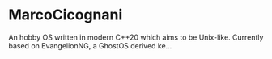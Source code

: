 # MarcoCicognani
An hobby OS written in modern C++20 which aims to be Unix-like. Currently based on EvangelionNG, a GhostOS derived ke…
